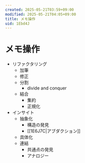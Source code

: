 ```yaml
---
created: 2025-05-21T03:59+09:00
modified: 2025-05-21T04:05+09:00
title: メモ操作
uid: 1Ebd4J
---
```


# メモ操作

- リファクタリング
    - 加筆
    - 修正
    - 分割
        - divide and conquer
    - 結合
        - 集約
        - 正規化
- インサイト
    - 抽象化
        - 構造の発見
        - [[1E6J7C|アブダクション]]
    - 具体化
    - 連結
        - 共通点の発見
        - アナロジー